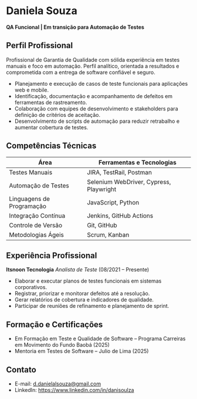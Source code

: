 # Daniela Souza

**QA Funcional | Em transição para Automação de Testes**

## Perfil Profissional

Profissional de Garantia de Qualidade com sólida experiência em testes manuais e foco em automação. Perfil analítico, orientada a resultados e comprometida com a entrega de software confiável e seguro.

- Planejamento e execução de casos de teste funcionais para aplicações web e mobile.
- Identificação, documentação e acompanhamento de defeitos em ferramentas de rastreamento.
- Colaboração com equipes de desenvolvimento e stakeholders para definição de critérios de aceitação.
- Desenvolvimento de scripts de automação para reduzir retrabalho e aumentar cobertura de testes.

## Competências Técnicas

| Área                    | Ferramentas e Tecnologias           |
| ----------------------- | ----------------------------------- |
| Testes Manuais          | JIRA, TestRail, Postman             |
| Automação de Testes     | Selenium WebDriver, Cypress, Playwright |
| Linguagens de Programação | JavaScript, Python                  |
| Integração Contínua     | Jenkins, GitHub Actions             |
| Controle de Versão      | Git, GitHub                         |
| Metodologias Ágeis      | Scrum, Kanban                       |

## Experiência Profissional

**Itsnoon Tecnologia**
*Analista de Teste* (08/2021 – Presente)

- Elaborar e executar planos de testes funcionais em sistemas corporativos.
- Registrar, priorizar e monitorar defeitos até a resolução.
- Gerar relatórios de cobertura e indicadores de qualidade.
- Participar de reuniões de refinamento e planejamento de sprint.

## Formação e Certificações

- Em Formação em Teste e Qualidade de Software – Programa Carreiras em Movimento do Fundo Baobá (2025)
- Mentoria em Testes de Software – Julio de Lima (2025)

## Contato

- E-mail: d.danielalsouza@gmail.com
- LinkedIn: https://www.linkedin.com/in/danisoulza
   
